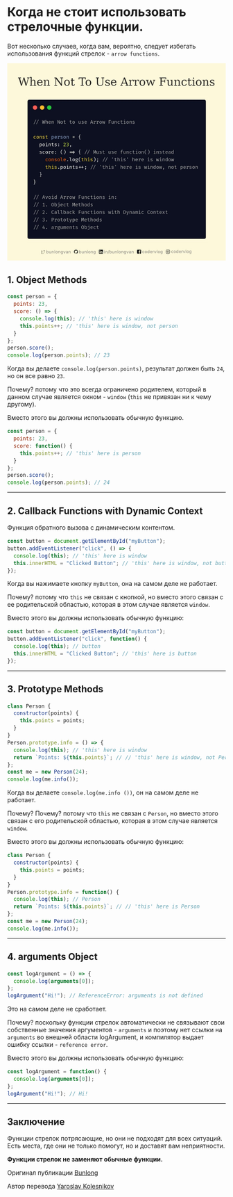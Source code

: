 # Когда не стоит использовать стрелочные функции.

Вот несколько случаев, когда вам, вероятно, следует избегать использования функций стрелок - `arrow functions`.

![logo when not to use arrow functions](img/logo_arrow_functions.jpg)

## 1. Object Methods

```javascript
const person = {
  points: 23,
  score: () => {
    console.log(this); // 'this' here is window
    this.points++; // 'this' here is window, not person
  }
};
person.score();
console.log(person.points); // 23
```

Когда вы делаете `console.log(person.points)`, результат должен быть `24`, но он все равно `23`.

Почему? потому что это всегда ограничено родителем, который в данном случае является окном - `window` (`this` не привязан ни к чему другому).

Вместо этого вы должны использовать обычную функцию.

```js
const person = {
  points: 23,
  score: function() {
    this.points++; // 'this' here is person
  }
};
person.score();
console.log(person.points); // 24
```

---

## 2. Callback Functions with Dynamic Context

Функция обратного вызова с динамическим контентом.

```js
const button = document.getElementById("myButton");
button.addEventListener("click", () => {
  console.log(this); // 'this' here is window
  this.innerHTML = "Clicked Button"; // 'this' here is window, not button
});
```

Когда вы нажимаете кнопку `myButton`, она на самом деле не работает.

Почему? потому что `this` не связан с кнопкой, но вместо этого связан с ее родительской областью, которая в этом случае является `window`.

Вместо этого вы должны использовать обычную функцию:

```javascript
const button = document.getElementById("myButton");
button.addEventListener("click", function() {
  console.log(this); // button
  this.innerHTML = "Clicked Button"; // 'this' here is button
});
```

---

## 3. Prototype Methods

```js
class Person {
  constructor(points) {
    this.points = points;
  }
}
Person.prototype.info = () => {
  console.log(this); // 'this' here is window
  return `Points: ${this.points}`; // // 'this' here is window, not Person
};
const me = new Person(24);
console.log(me.info());
```

Когда вы делаете `console.log(me.info ())`, он на самом деле не работает.

Почему? Почему? потому что `this` не связан с `Person`, но вместо этого связан с его родительской областью, которая в этом случае является `window`.

Вместо этого вы должны использовать обычную функцию:

```js
class Person {
  constructor(points) {
    this.points = points;
  }
}
Person.prototype.info = function() {
  console.log(this); // Person
  return `Points: ${this.points}`; // // 'this' here is Person
};
const me = new Person(24);
console.log(me.info());
```

---

## 4. arguments Object

```js
const logArgument = () => {
  console.log(arguments[0]);
};
logArgument("Hi!"); // ReferenceError: arguments is not defined
```

Это на самом деле не сработает.

Почему? поскольку функции стрелок автоматически не связывают свои собственные значения аргументов - `arguments` и поэтому нет ссылки на `arguments` во внешней области logArgument, и компилятор выдает ошибку ссылки - `reference error`.

Вместо этого вы должны использовать обычную функцию:

```js
const logArgument = function() {
  console.log(arguments[0]);
};
logArgument("Hi!"); // Hi!
```

---

## Заключение

Функции стрелок потрясающие, но они не подходят для всех ситуаций. Есть места, где они не только помогут, но и доставят вам неприятности.

**Функции стрелок не заменяют обычные функции.**

Оригинал публикации [Bunlong](https://dev.to/bunlong/when-not-to-use-arrow-functions-4knc?fbclid=IwAR2R-93nINU_IJoLOqgiUqF4VF3uh9gbEQgxjbpy-3ewY-SBJyd_LgY7a3o)

Автор перевода [Yaroslav Kolesnikov](http://abcinblog.blogspot.com/)
